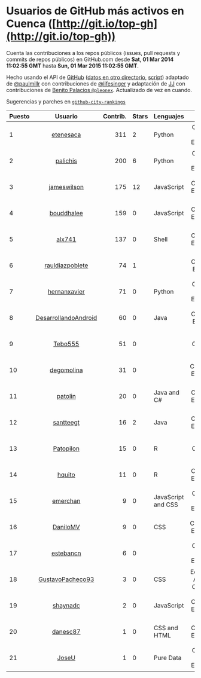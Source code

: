 # Usuarios de GitHub más activos en Cuenca ([http://git.io/top-gh](http://git.io/top-gh))



  Cuenta las contribuciones a los repos públicos (issues, pull requests y commits de repos públicos) en GitHub.com desde  **Sat, 01 Mar 2014 11:02:55 GMT** hasta **Sun, 01 Mar 2015 11:02:55 GMT**.

  Hecho usando el API de [GitHub](http://github.com) ([datos en otro directorio](https://github.com/JJ/top-github-users-data/tree/master/data), [script](https://github.com/JJ/top-github-users)) adaptado de [@paulmillr](https://github.com/paulmillr) con contribuciones de [@lifesinger](https://github.com/lifesinger) y adaptación de [JJ](http://jj.github.io) con contribuciones de [Benito Palacios `@pleonex`](http://github.com/pleonex). Actualizado de vez en cuando. 

  Sugerencias y parches en [`github-city-rankings`](http://github.com/JJ/github-city-rankings)


| Puesto   |  Usuario  |Contrib.| Stars | Lenguajes   |      Lugar      |  Avatar  |
|----------|:---------:|-------:|-------|-------------|:---------------:|----------|
| 1 | [etenesaca](https://github.com/etenesaca) | 311 | 2 | Python | Cuenca - Ecuador | <img src='https://avatars1.githubusercontent.com/u/3594639?v=3&s=64' width='64' height='64' title='Edgar Tenesaca'> |
| 2 | [palichis](https://github.com/palichis) | 200 | 6 | Python | Cuenca - Ecuador | <img src='https://avatars2.githubusercontent.com/u/697345?v=3&s=64' width='64' height='64' title='palichis'> |
| 3 | [jameswilson](https://github.com/jameswilson) | 175 | 12 | JavaScript | Cuenca, Ecuador | <img src='https://avatars3.githubusercontent.com/u/243532?v=3&s=64' width='64' height='64' title='James Wilson'> |
| 4 | [bouddhalee](https://github.com/bouddhalee) | 159 | 0 | JavaScript | Cuenca, Ecuador | <img src='https://avatars0.githubusercontent.com/u/6969613?v=3&s=64' width='64' height='64' title='Mathieu Briau'> |
| 5 | [alx741](https://github.com/alx741) | 137 | 0 | Shell | Cuenca, Ecuador | <img src='https://avatars3.githubusercontent.com/u/2545720?v=3&s=64' width='64' height='64' title='Daniel Campoverde Carrión'> |
| 6 | [rauldiazpoblete](https://github.com/rauldiazpoblete) | 74 | 1 |  | Cuenca, España | <img src='https://avatars1.githubusercontent.com/u/1359792?v=3&s=64' width='64' height='64' title='Raúl Díaz Poblete'> |
| 7 | [hernanxavier](https://github.com/hernanxavier) | 71 | 0 | Python | Cuenca - Ecuador | <img src='https://avatars2.githubusercontent.com/u/6390668?v=3&s=64' width='64' height='64' title='Xavier'> |
| 8 | [DesarrollandoAndroid](https://github.com/DesarrollandoAndroid) | 60 | 0 | Java | Cuenca, España | <img src='https://avatars1.githubusercontent.com/u/7956170?v=3&s=64' width='64' height='64' title='Desarrollando Android'> |
| 9 | [Tebo555](https://github.com/Tebo555) | 51 | 0 |  | Cuenca | <img src='https://avatars1.githubusercontent.com/u/3661837?v=3&s=64' width='64' height='64' title='Esteban Vintimilla'> |
| 10 | [degomolina](https://github.com/degomolina) | 31 | 0 |  | Cuenca-Ecuador | <img src='https://avatars1.githubusercontent.com/u/6562872?v=3&s=64' width='64' height='64' title='Diego Molina'> |
| 11 | [patolin](https://github.com/patolin) | 20 | 0 | Java and C# | Cuenca, Ecuador | <img src='https://avatars1.githubusercontent.com/u/1228924?v=3&s=64' width='64' height='64' title='Patricio Reinoso'> |
| 12 | [santteegt](https://github.com/santteegt) | 16 | 2 | Java | Cuenca, Ecuador | <img src='https://avatars2.githubusercontent.com/u/926341?v=3&s=64' width='64' height='64' title='Santiago Gonzalez Toral'> |
| 13 | [Patopilon](https://github.com/Patopilon) | 15 | 0 | R | Cuenca | <img src='https://avatars3.githubusercontent.com/u/6825628?v=3&s=64' width='64' height='64' title='Patricio Diaz'> |
| 14 | [hquito](https://github.com/hquito) | 11 | 0 | R | Cuenca, Ecuador | <img src='https://avatars3.githubusercontent.com/u/8473687?v=3&s=64' width='64' height='64' title='Hernan Quito'> |
| 15 | [emerchan](https://github.com/emerchan) | 9 | 0 | JavaScript and CSS | Cuenca - Ecuador | <img src='https://avatars2.githubusercontent.com/u/9324283?v=3&s=64' width='64' height='64' title='Eduardo'> |
| 16 | [DaniloMV](https://github.com/DaniloMV) | 9 | 0 | CSS | Cuenca-Ecuador | <img src='https://avatars3.githubusercontent.com/u/10222014?v=3&s=64' width='64' height='64' title='Danilo'> |
| 17 | [estebancn](https://github.com/estebancn) | 6 | 0 |  | Cuenca - Ecuador | <img src='https://avatars3.githubusercontent.com/u/9802438?v=3&s=64' width='64' height='64' title='Esteban Calderón Neira'> |
| 18 | [GustavoPacheco93](https://github.com/GustavoPacheco93) | 3 | 0 | CSS | Ecuador, Azuay, Cuenca | <img src='https://avatars2.githubusercontent.com/u/10034248?v=3&s=64' width='64' height='64' title='Gustavo Pacheco'> |
| 19 | [shaynadc](https://github.com/shaynadc) | 2 | 0 | JavaScript | Cuenca, Ecuador | <img src='https://avatars1.githubusercontent.com/u/4431086?v=3&s=64' width='64' height='64' title='Shayna Dunn'> |
| 20 | [danesc87](https://github.com/danesc87) | 1 | 0 | CSS and HTML | Cuenca, Ecuador | <img src='https://avatars0.githubusercontent.com/u/11249079?v=3&s=64' width='64' height='64' title='Daniel Córdova A.'> |
| 21 | [JoseU](https://github.com/JoseU) | 1 | 0 | Pure Data | Cuenca - Ecuador | <img src='https://avatars2.githubusercontent.com/u/7528517?v=3&s=64' width='64' height='64' title='Jose Urgiles'> |
